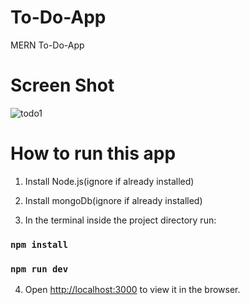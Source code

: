 # To-Do-App

MERN To-Do-App

# Screen Shot

![todo1](https://user-images.githubusercontent.com/27516303/96150951-863a2c80-0f28-11eb-8b63-f03a41c906ad.png)

# How to run this app

1. Install Node.js(ignore if already installed)

2. Install mongoDb(ignore if already installed)

3. In the terminal inside the project directory run:

### `npm install`

### `npm run dev`

4. Open [http://localhost:3000](http://localhost:3000) to view it in the browser.
